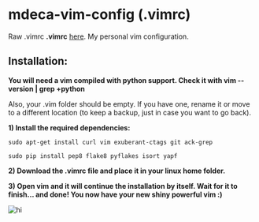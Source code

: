 # mdeca-vim-config (.vimrc)
Raw .vimrc **.vimrc** [here](https://raw.githubusercontent.com/Mdeca/vim-config/master/.vimrc).
My personal vim configuration.

Installation:
--------------

**You will need a vim compiled with python support. Check it with vim --version | grep +python**

Also, your .vim folder should be empty. If you have one, rename it or move to a different location (to keep a backup, just      in case you want to go back).

**1) Install the required dependencies:**
    
    sudo apt-get install curl vim exuberant-ctags git ack-grep
    
    sudo pip install pep8 flake8 pyflakes isort yapf

**2) Download the .vimrc file and place it in your linux home folder.**

**3) Open vim and it will continue the installation by itself. Wait for it to finish... and done! You now have your new shiny powerful vim :)**

<img src="https://mdeca.github.io/vim-config/docs/vim.gif" alt="hi" class="inline"/>

